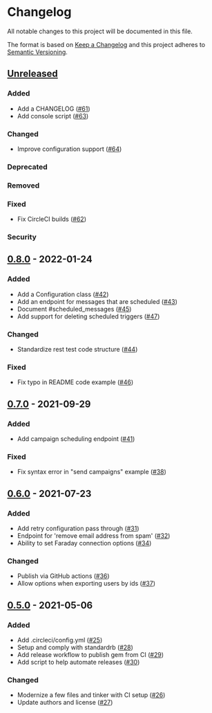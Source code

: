 # Changelog

All notable changes to this project will be documented in this file.

The format is based on [Keep a Changelog][] and this project adheres to
[Semantic Versioning][].

[Keep a Changelog]: https://keepachangelog.com
[Semantic Versioning]: https://semver.org

## [Unreleased][]

### Added

* Add a CHANGELOG ([#61][])
* Add console script ([#63][])

### Changed

* Improve configuration support ([#64][])

### Deprecated

### Removed

### Fixed

* Fix CircleCI builds ([#62][])

### Security

## [0.8.0][] - 2022-01-24

### Added

* Add a Configuration class ([#42][])
* Add an endpoint for messages that are scheduled ([#43][])
* Document #scheduled_messages ([#45][])
* Add support for deleting scheduled triggers ([#47][])

### Changed

* Standardize rest test code structure ([#44][])

### Fixed

* Fix typo in README code example ([#46][])

## [0.7.0][] - 2021-09-29

### Added

* Add campaign scheduling endpoint ([#41][])

### Fixed

* Fix syntax error in "send campaigns" example ([#38][])

## [0.6.0][] - 2021-07-23

### Added

* Add retry configuration pass through ([#31][])
* Endpoint for 'remove email address from spam' ([#32][])
* Ability to set Faraday connection options ([#34][])

### Changed

* Publish via GitHub actions ([#36][])
* Allow options when exporting users by ids ([#37][])

## [0.5.0][] - 2021-05-06

### Added

* Add .circleci/config.yml ([#25][])
* Setup and comply with standardrb ([#28][])
* Add release workflow to publish gem from CI ([#29][])
* Add script to help automate releases ([#30][])

### Changed

* Modernize a few files and tinker with CI setup ([#26][])
* Update authors and license ([#27][])

[Unreleased]: https://github.com/jonallured/braze_ruby/compare/v0.8.0...HEAD

[0.5.0]: https://github.com/jonallured/braze_ruby/releases/tag/v0.5.0
[0.6.0]: https://github.com/jonallured/braze_ruby/releases/tag/v0.6.0
[0.7.0]: https://github.com/jonallured/braze_ruby/releases/tag/v0.7.0
[0.8.0]: https://github.com/jonallured/braze_ruby/releases/tag/v0.8.0

[#25]: https://github.com/jonallured/braze_ruby/pull/25
[#26]: https://github.com/jonallured/braze_ruby/pull/26
[#27]: https://github.com/jonallured/braze_ruby/pull/27
[#28]: https://github.com/jonallured/braze_ruby/pull/28
[#29]: https://github.com/jonallured/braze_ruby/pull/29
[#30]: https://github.com/jonallured/braze_ruby/pull/30
[#31]: https://github.com/jonallured/braze_ruby/pull/31
[#32]: https://github.com/jonallured/braze_ruby/pull/32
[#34]: https://github.com/jonallured/braze_ruby/pull/34
[#36]: https://github.com/jonallured/braze_ruby/pull/36
[#37]: https://github.com/jonallured/braze_ruby/pull/37
[#38]: https://github.com/jonallured/braze_ruby/pull/38
[#41]: https://github.com/jonallured/braze_ruby/pull/41
[#42]: https://github.com/jonallured/braze_ruby/pull/42
[#43]: https://github.com/jonallured/braze_ruby/pull/43
[#44]: https://github.com/jonallured/braze_ruby/pull/44
[#45]: https://github.com/jonallured/braze_ruby/pull/45
[#46]: https://github.com/jonallured/braze_ruby/pull/46
[#47]: https://github.com/jonallured/braze_ruby/pull/47
[#61]: https://github.com/jonallured/braze_ruby/pull/61
[#62]: https://github.com/jonallured/braze_ruby/pull/62
[#63]: https://github.com/jonallured/braze_ruby/pull/63
[#64]: https://github.com/jonallured/braze_ruby/pull/64
